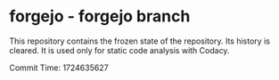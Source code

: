 # forgejo - forgejo branch

This repository contains the frozen state of the repository.
Its history is cleared. It is used only for static code
analysis with Codacy.

Commit Time: 1724635627
